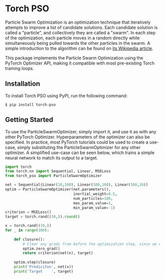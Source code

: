 # Torch PSO

Particle Swarm Optimization is an optimization technique that iteratively attempts to improve a list of candidate
solutions. Each candidate solution is called a "particle", and collectively they are called a "swarm". In each step of
the optimization, each particle moves in a random directly while simultaneously being pulled towards the other particles
in the swarm. A simple introduction to the algorithm can be found on 
[its Wikipedia article](https://en.wikipedia.org/wiki/Particle_swarm_optimization).

This package implements the Particle Swarm Optimization using the PyTorch Optimizer API, making it compatible with 
most pre-existing Torch training loops.

## Installation
To install Torch PSO using PyPI, run the following command:

    $ pip install torch-pso

## Getting Started
To use the ParticleSwarmOptimizer, simply import it, and use it as with any other PyTorch Optimizer. 
Hyperparameters of the optimizer can also be specified. In practice, most PyTorch tutorials could be used to create 
a use-case, simply substituting the ParticleSwarmOptimizer for any other optimizer. 
A simplified use-case can be seen below, which trains a simple neural network to match its output to a target.

```python
import torch
from torch.nn import Sequential, Linear, MSELoss
from torch_pso import ParticleSwarmOptimizer

net = Sequential(Linear(10,100), Linear(100,100), Linear(100,10))
optim = ParticleSwarmOptimizer(net.parameters(),
                               inertial_weight=0.5,
                               num_particles=100,
                               max_param_value=1,
                               min_param_value=-1)
criterion = MSELoss()
target = torch.rand((10,)).round()

x = torch.rand((10,))
for _ in range(100):
    
    def closure():
        # Clear any grads from before the optimization step, since we will be changing the parameters
        optim.zero_grad()  
        return criterion(net(x), target)
    
    optim.step(closure)
    print('Prediciton', net(x))
    print('Target    ', target)
```